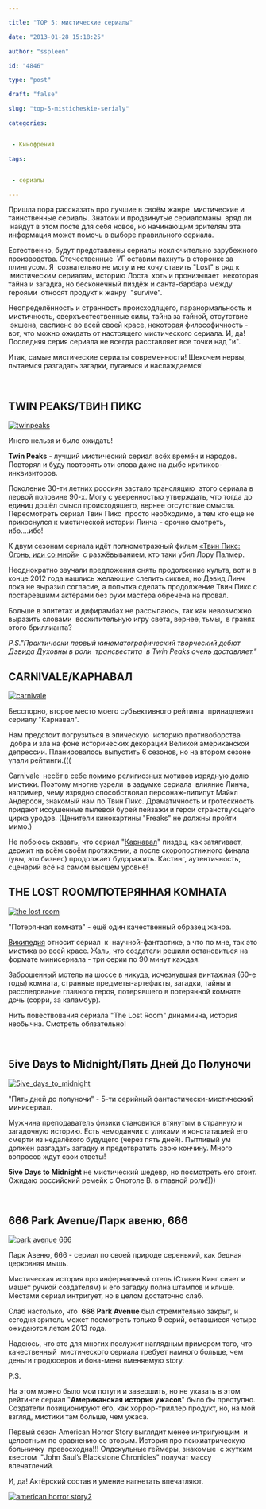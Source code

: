 ```yaml
---

title: "TOP 5: мистические сериалы"

date: "2013-01-28 15:18:25"

author: "sspleen"

id: "4846"

type: "post"

draft: "false"

slug: "top-5-misticheskie-serialy"

categories:


 - Кинофрения

tags:


 - сериалы

---
```

Пришла пора рассказать про лучшие в своём жанре  мистические и таинственные сериалы. Знатоки и продвинутые сериаломаны  вряд ли  найдут в этом посте для себя новое, но начинающим зрителям эта информация может помочь в выборе правильного сериала.  
  
Естественно, будут представлены сериалы исключительно зарубежного производства. Отечественные  УГ оставим пахнуть в сторонке за плинтусом. Я  сознательно не могу и не хочу ставить "Lost" в ряд к  мистическим сериалам, историю Лоста  хоть и пронизывает  некоторая тайна и загадка, но бесконечный пиздёж и санта-барбара между героями  относят продукт к жанру  "survive".  
  
Неопределённость и странность происходящего, паранормальность и мистичность, сверхъестественные силы, тайна за тайной, отсутствие  экшена, саспиенс во всей своей красе, некоторая философичность - вот, что можно ожидать от настоящего мистического сериала. И, да! Последняя серия сериала не всегда расставляет все точки над "и".  
  
Итак, самые мистические сериалы современности! Щекочем нервы, пытаемся разгадать загадки, пугаемся и наслаждаемся!  
  
   

**TWIN PEAKS/ТВИН ПИКС**
------------------------

  
[![](/uploads/2013/01/twinpeaks.jpg "twinpeaks")](/2013/01/top-5-misticheskie-serialy/twinpeaks/)  
  
Иного нельзя и было ожидать!  
  
**Twin Peaks** - лучший мистический сериал всёх времён и народов. Повторял и буду повторять эти слова даже на дыбе критиков-инквизиторов.  
  
Поколение 30-ти летних россиян застало трансляцию  этого сериала в первой половине 90-х. Могу с уверенностью утверждать, что тогда до единиц дошёл смысл происходящего, вернее отсутствие смысла. Пересмотреть сериал Твин Пикс  просто необходимо, а тем кто еще не прикоснулся к мистической истории Линча - срочно смотреть, ибо....ибо!  
  
К двум сезонам сериала идёт полнометражный фильм [«Твин Пикс: Огонь, иди со мной»](http://ru.wikipedia.org/wiki/%D2%E2%E8%ED_%CF%E8%EA%F1:_%D1%EA%E2%EE%E7%FC_%EE%E3%EE%ED%FC)  с разжёвыванием, кто таки убил Лору Палмер.  
  
Неоднократно звучали предложения снять продолжение культа, вот и в конце 2012 года нашлись желающие слепить сиквел, но Дэвид Линч пока не выразил согласие, а попытка сделать продолжение Твин Пикс с постаревшими актёрами без руки мастера обречена на провал.  
  
Больше в эпитетах и дифирамбах не рассыпаюсь, так как невозможно выразить словами  восхитительную игру света, вернее, тьмы,  в гранях этого бриллианта?  
  
_P.S."Практически первый кинематографический творческий дебют Дэвида Духовны в роли  трансвестита  в Twin Peaks очень доставляет."_  

CARNIVALE/КАРНАВАЛ
------------------

  
[![](/uploads/2013/01/carnivale.jpg "carnivale")](/2013/01/top-5-misticheskie-serialy/carnivale/)  
  
Бесспорно, второе место моего субъективного рейтинга  принадлежит сериалу "Карнавал".  
  
Нам предстоит погрузиться в эпическую  историю противоборства  добра и зла на фоне исторических декораций Великой американской депрессии. Планировалось выпустить 6 сезонов, но на втором сезоне упали рейтинги.(((  
  
Carnivale  несёт в себе помимо религиозных мотивов изрядную долю мистики. Поэтому многие узрели  в задумке сериала  влияние Линча, например, чему изрядно способствовал персонаж-лилипут Майкл Андерсон, знакомый нам по Твин Пикс. Драматичность и гротескность придают иссушенные пылевой бурей пейзажи и герои странствующего цирка уродов. (Ценители кинокартины "Freaks" не должны пройти мимо.)  
  
Не побоюсь сказать, что сериал "[Карнавал](http://ru.wikipedia.org/wiki/%CA%E0%F0%ED%E0%E2%E0%EB_(%F2%E5%EB%E5%F1%E5%F0%E8%E0%EB))" пиздец, как затягивает, держит на всём своём протяжении, а после скоропостижного финала (увы, это бизнес) продолжает будоражить. Кастинг, аутентичность, сценарий всё на самом высшем уровне!  

THE LOST ROOM/ПОТЕРЯННАЯ КОМНАТА
--------------------------------

  
[![](/uploads/2013/01/the-lost-room.jpg "the lost room")](/2013/01/top-5-misticheskie-serialy/the-lost-room/)  
  
"Потерянная комната" - ещё один качественный образец жанра.  
  
[Википедия](http://ru.wikipedia.org/wiki/%CF%EE%F2%E5%F0%FF%ED%ED%E0%FF_%EA%EE%EC%ED%E0%F2%E0) относит сериал  к  научной-фантастике, а что по мне, так это мистика во всей красе. Жаль, что создатели решили остановиться на формате минисериала - три серии по 90 минут каждая.  
  
Заброшенный мотель на шоссе в никуда, исчезнувшая винтажная (60-е годы) комната, странные предметы-артефакты, загадки, тайны и расследование главного героя, потерявшего в потерянной комнате дочь (сорри, за каламбур).  
  
Нить повествования сериала "The Lost Room" динамична, история необычна. Смотреть обязательно!  
  
   

5ive Days to Midnight/Пять Дней До Полуночи
-------------------------------------------

  
[![](/uploads/2013/01/5ive_days_to_midnight-1024x819.jpg "5ive_days_to_midnight")](/2013/01/top-5-misticheskie-serialy/5ive_days_to_midnight/)  
  
"Пять дней до полуночи" - 5-ти серийный фантастически-мистический минисериал.  
  
Мужчина преподаватель физики становится втянутым в странную и загадочную историю. Есть чемоданчик с уликами и констатацией его смерти из недалёкого будущего (через пять дней). Пытливый ум должен разгадать загадку и предотвратить свою кончину. Много вопросов ждут свои ответы!  
  
**5ive Days to Midnight** не мистический шедевр, но посмотреть его стоит. Ожидаю российский ремейк с Онотоле В. в главной роли!)))  
  
   

666 Park Avenue/Парк авеню, 666
-------------------------------

  
[![](/uploads/2013/01/park-avenue-666.jpg "park avenue 666")](/2013/01/top-5-misticheskie-serialy/park-avenue-666/)  
  
Парк Авеню, 666 - сериал по своей природе серенький, как бедная церковная мышь.  
  
Мистическая история про инфернальный отель (Стивен Кинг сияет и машет ручкой создателям) и его загадку полна штампов и клише. Местами сериал интригует, но в целом достаточно слаб.  
  
Слаб настолько, что  **666 Park Avenue** был стремительно закрыт, и сегодня зритель может посмотреть только 9 серий, оставшиеся четыре ожидаются летом 2013 года.  
  
Надеюсь, что это для многих послужит наглядным примером того, что качественный  мистического сериала требует намного больше, чем деньги продюсеров и бона-мена вменяемую story.  
  
P.S.  
  
На этом можно было мои потуги и завершить, но не указать в этом рейтинге сериал "**Американская история ужасов**" было бы преступно. Создатели позиционируют его, как хоррор-триллер продукт, но, на мой взгляд, мистики там больше, чем ужаса.  
  
Первый сезон American Horror Story выглядит менее интригующим  и целостным по сравнению со вторым. История про психиатрическую больничку  превосходна!!! Олдскульные геймеры, знакомые  с жутким квестом  "John Saul’s Blackstone Chronicles" получат массу впечатлений.  
  
И, да! Актёрский состав и умение нагнетать впечатляют.  
  
[![](/uploads/2013/01/american-horror-story2.jpg "american horror story2")](/2013/01/top-5-misticheskie-serialy/american-horror-story2/)